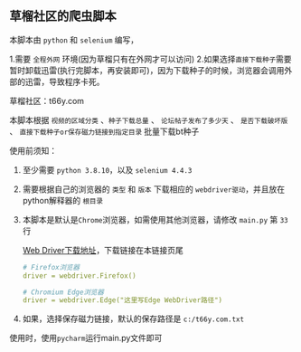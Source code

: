 <h2>草榴社区的爬虫脚本</h2>

本脚本由 `python` 和 `selenium` 编写，

1.需要 `全程外网` 环境(因为草榴只有在外网才可以访问)
2.如果选择`直接下载种子`需要暂时卸载迅雷(执行完脚本，再安装即可)，因为下载种子的时候，浏览器会调用外部的迅雷，导致程序卡死。

草榴社区：t66y.com

本脚本根据 `视频的区域分类` 、`种子下载总量` 、 `论坛帖子发布了多少天` 、 `是否下载破坏版` 、 `直接下载种子or保存磁力链接到指定目录` 批量下载bt种子

使用前须知：

1. 至少需要 `python 3.8.10`，以及 `selenium 4.4.3`
  
2. 需要根据自己的浏览器的 `类型` 和 `版本` 下载相应的 `webdriver驱动`，并且放在python解释器的 `根目录`
3. 本脚本是默认是`Chrome`浏览器，如需使用其他浏览器，请修改 `main.py` 第 `33` 行
   
   
   [Web Driver下载地址](https://www.selenium.dev/documentation/webdriver/getting_started/install_drivers/)，下载链接在本链接页尾
   
   
   
   ```yaml
   # Firefox浏览器
   driver = webdriver.Firefox()
   ```
   
  
   ```yaml
   # Chromium Edge浏览器
   driver = webdriver.Edge("这里写Edge WebDriver路径")
   ```
   
   
4. 如果，选择保存磁力链接，默认的保存路径是 `c:/t66y.com.txt`



使用时，使用`pycharm`运行main.py文件即可
